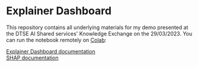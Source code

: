 # Explainer Dashboard
This repository contains all underlying materials for my demo presented 
at the DTSE AI Shared services' Knowledge Exchange on the 29/03/2023. 
You can run the notebook remotely on [Colab](https://colab.research.google.com/github/VondracekS/ExplainabilityExchange/blob/master/ExplainerDashboardDemo.ipynb): 

[Explainer Dashboard documentation](https://explainerdashboard.readthedocs.io/en/latest/)  
[SHAP documentation](https://shap.readthedocs.io/en/latest/index.html)
